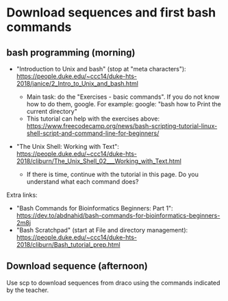 # Download sequences and first bash commands

## bash programming (morning)

- "Introduction to Unix and bash" (stop at "meta characters"): https://people.duke.edu/~ccc14/duke-hts-2018/janice/2_Intro_to_Unix_and_bash.html
  - Main task: do the "Exercises - basic commands". If you do not know how to do them, google. For example: google: "bash how to Print the current directory"
  - This tutorial can help with the exercises above: https://www.freecodecamp.org/news/bash-scripting-tutorial-linux-shell-script-and-command-line-for-beginners/

- "The Unix Shell: Working with Text": https://people.duke.edu/~ccc14/duke-hts-2018/cliburn/The_Unix_Shell_02___Working_with_Text.html
  - If there is time, continue with the tutorial in this page. Do you understand what each command does?

Extra links: 
- "Bash Commands for Bioinformatics Beginners: Part 1": https://dev.to/abdnahid/bash-commands-for-bioinformatics-beginners-2m8j
- "Bash Scratchpad" (start at File and directory management): https://people.duke.edu/~ccc14/duke-hts-2018/cliburn/Bash_tutorial_prep.html

## Download sequence (afternoon)

Use scp to download sequences from draco using the commands indicated by the teacher.
